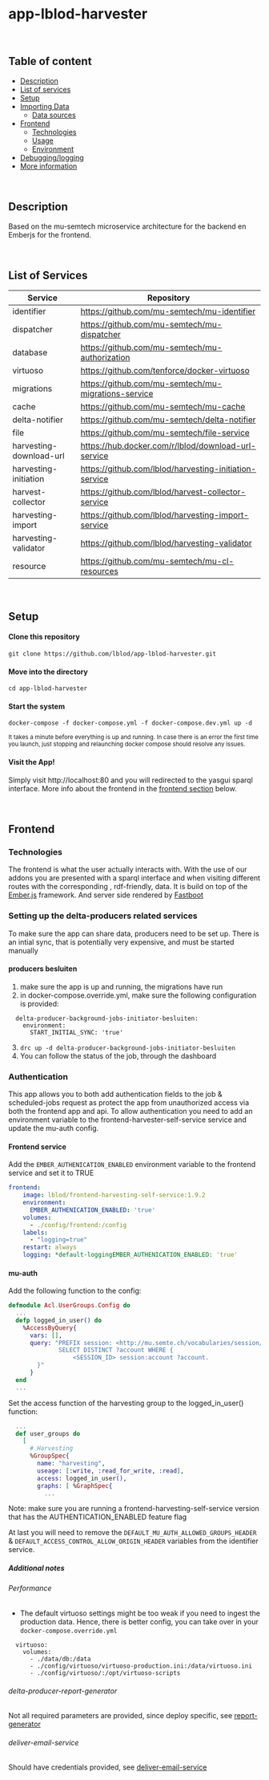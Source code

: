 # app-lblod-harvester

  <br>

## Table of content


* [Description](#description)
* [List of services](#list-of-services)
* [Setup](#setup)
* [Importing Data](#importing-data)
   *  [Data sources](#data-sources)
 * [Frontend](#frontend)
   * [Technologies](#technologies)
   *  [Usage](#usage)
   *  [Environment](#environment)
* [Debugging/logging](#debugginglogging)
* [More information](#more-information)

<br>

## Description

Based on the mu-semtech microservice architecture for the backend en Emberjs for the frontend.

<br>

## List of Services


| Service  | Repository  |
|---|---|
| identifier  | https://github.com/mu-semtech/mu-identifier  |
| dispatcher  | https://github.com/mu-semtech/mu-dispatcher  |
| database  | https://github.com/mu-semtech/mu-authorization  |
| virtuoso  | https://github.com/tenforce/docker-virtuoso  |
| migrations | https://github.com/mu-semtech/mu-migrations-service |
| cache | https://github.com/mu-semtech/mu-cache |
| delta-notifier | https://github.com/mu-semtech/delta-notifier |
| file | https://github.com/mu-semtech/file-service |
| harvesting-download-url | https://hub.docker.com/r/lblod/download-url-service  |
| harvesting-initiation  | https://github.com/lblod/harvesting-initiation-service |
| harvest-collector | https://github.com/lblod/harvest-collector-service |
| harvesting-import | https://github.com/lblod/harvesting-import-service |
| harvesting-validator | https://github.com/lblod/harvesting-validator |
| resource | https://github.com/mu-semtech/mu-cl-resources |


<br>

## Setup


#### Clone this repository
```
git clone https://github.com/lblod/app-lblod-harvester.git
```


#### Move into the directory
```
cd app-lblod-harvester
```


#### Start the system
```
docker-compose -f docker-compose.yml -f docker-compose.dev.yml up -d
```

<small>It takes a minute before everything is up and running. In case there is an error the first time you launch, just stopping and relaunching docker compose should resolve any issues. </small>

#### Visit the App!

Simply visit http://localhost:80 and you will redirected to the yasgui sparql interface. More info about the frontend in the [frontend section](#frontend) below.

  <br>

## Frontend

### Technologies

The frontend is what the user actually interacts with. With the use of our addons you are presented with a sparql interface and when visiting different routes with the corresponding , rdf-friendly, data.
It is build on top of the [Ember.js](https://emberjs.com/) framework. And server side rendered by [Fastboot](#https://ember-fastboot.com/)


### Setting up the delta-producers related services

To make sure the app can share data, producers need to be set up. There is an intial sync, that is potentially very expensive, and must be started manually

#### producers besluiten

1. make sure the app is up and running, the migrations have run
2. in docker-compose.override.yml, make sure the following configuration is provided:
```
  delta-producer-background-jobs-initiator-besluiten:
    environment:
      START_INITIAL_SYNC: 'true'
```
3. `drc up -d delta-producer-background-jobs-initiator-besluiten`
4. You can follow the status of the job, through the dashboard

### Authentication

This app allows you to both add authentication fields to the job & scheduled-jobs request as protect the app from unauthorized access via both the frontend app and api. To allow authentication you need to add an environment variable to the frontend-harvester-self-service service and update the mu-auth config.

#### Frontend service

Add the `EMBER_AUTHENICATION_ENABLED` environment variable to the frontend service and set it to TRUE

```yaml
frontend:
    image: lblod/frontend-harvesting-self-service:1.9.2
    environment:
      EMBER_AUTHENICATION_ENABLED: 'true'
    volumes:
      - ./config/frontend:/config
    labels:
      - "logging=true"
    restart: always
    logging: *default-loggingEMBER_AUTHENICATION_ENABLED: 'true'
```

#### mu-auth
Add the following function to the config:

``` elixir
defmodule Acl.UserGroups.Config do
  ...
  defp logged_in_user() do
    %AccessByQuery{
      vars: [],
      query: "PREFIX session: <http://mu.semte.ch/vocabularies/session/>
              SELECT DISTINCT ?account WHERE {
                  <SESSION_ID> session:account ?account.
        }"
      }
  end
  ...
```

Set the access function of the harvesting group to the logged_in_user() function:

```elixir
  ...
  def user_groups do
    [
      # Harvesting
      %GroupSpec{
        name: "harvesting",
        useage: [:write, :read_for_write, :read],
        access: logged_in_user(),
        graphs: [ %GraphSpec{
          ...
```

Note: make sure you are running a frontend-harvesting-self-service version that has the AUTHENTICATION_ENABLED feature flag

At last you will need to remove the `DEFAULT_MU_AUTH_ALLOWED_GROUPS_HEADER` & `DEFAULT_ACCESS_CONTROL_ALLOW_ORIGIN_HEADER` 
variables from the identifier service.


##### Additional notes

###### Performance
- The default virtuoso settings might be too weak if you need to ingest the production data. Hence, there is better config, you can take over in your `docker-compose.override.yml`
```
  virtuoso:
    volumes:
      - ./data/db:/data
      - ./config/virtuoso/virtuoso-production.ini:/data/virtuoso.ini
      - ./config/virtuoso/:/opt/virtuoso-scripts
```
###### delta-producer-report-generator
Not all required parameters are provided, since deploy specific, see [report-generator](https://github.com/lblod/delta-producer-report-generator)
###### deliver-email-service
Should have credentials provided, see [deliver-email-service](https://github.com/redpencilio/deliver-email-service)
